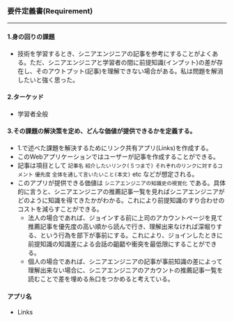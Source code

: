 ### 要件定義書(Requirement)
***

#### 1.身の回りの課題
- 技術を学習するとき、シニアエンジニアの記事を参考にすることがよくある。ただ、シニアエンジニアと学習者の間に前提知識(インプット)の差が存在し、そのアウトプット(記事)を理解できない場合がある。私は問題を解消したいと強く思った。

#### 2.ターケッド
- 学習者全般

#### 3.その課題の解決策を定め、どんな価値が提供できるかを定義する。
- 1.で述べた課題を解決するためにリンク共有アプリ(Links)を作成する。
- このWebアプリケーションではユーザーが記事を作成することができる。
- 記事は項目として `記事名` `紹介したいリンク(５つまで)` `それぞれのリンクに対するコメント` `優先度` `全体を通して言いたいこと(本文)`  etc などが想定される。
- このアプリが提供できる価値は `シニアエンジニアの知識史の視覚化` である。具体的に言うと、シニアエンジニアの推薦記事一覧を見ればシニアエンジニアがどのように知識を得てきたかがわかる。これにより前提知識のすり合わせのコストを減らすことができる。
  - 法人の場合であれば、ジョインする前に上司のアカウントページを見て推薦記事を優先度の高い順から読んで行き、理解出来なければ深堀りする、という行為を部下が事前にする。これにより、ジョインしたときに前提知識の知識差による会話の齟齬や衝突を最低限にすることができる。
  - 個人の場合であれば、シニアエンジニアの記事が事前知識の差によって理解出来ない場合に、シニアエンジニアのアカウントの推薦記事一覧を読むことで差を埋める糸口をつかめると考えている。

#### アプリ名
- Links